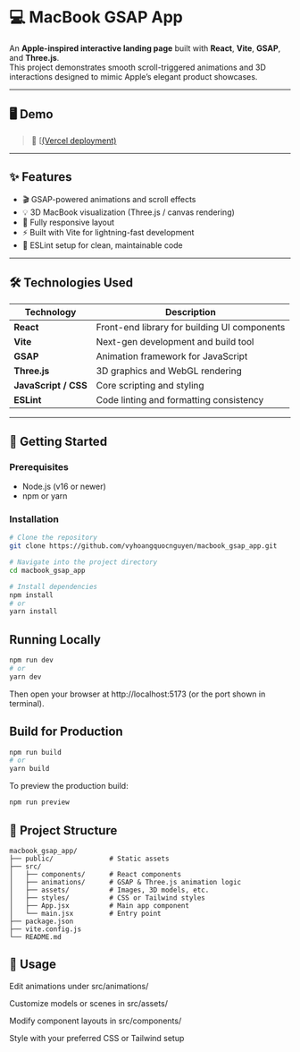 # 💻 MacBook GSAP App

An **Apple-inspired interactive landing page** built with **React**, **Vite**, **GSAP**, and **Three.js**.  
This project demonstrates smooth scroll-triggered animations and 3D interactions designed to mimic Apple’s elegant product showcases.

---

## 🖥️ Demo

> 🧩 [[(Vercel deployment)](https://macbook-gsap-r4wcsosb9-vyhoangquocnguyens-projects.vercel.app/)

---

## ✨ Features

- 🎬 GSAP-powered animations and scroll effects  
- 💡 3D MacBook visualization (Three.js / canvas rendering)  
- 📱 Fully responsive layout  
- ⚡ Built with Vite for lightning-fast development  
- 🧹 ESLint setup for clean, maintainable code  

---

## 🛠️ Technologies Used

| Technology | Description |
|-------------|-------------|
| **React** | Front-end library for building UI components |
| **Vite** | Next-gen development and build tool |
| **GSAP** | Animation framework for JavaScript |
| **Three.js** | 3D graphics and WebGL rendering |
| **JavaScript / CSS** | Core scripting and styling |
| **ESLint** | Code linting and formatting consistency |

---

## 🚀 Getting Started

### Prerequisites

- Node.js (v16 or newer)
- npm or yarn

### Installation

```bash
# Clone the repository
git clone https://github.com/vyhoangquocnguyen/macbook_gsap_app.git

# Navigate into the project directory
cd macbook_gsap_app

# Install dependencies
npm install
# or
yarn install
```

## Running Locally
```bash
npm run dev
# or
yarn dev
```
Then open your browser at http://localhost:5173
 (or the port shown in terminal).
 
 ## Build for Production

```bash
npm run build
# or
yarn build
```

To preview the production build:

```bash
npm run preview
```

## 📁 Project Structure

```
macbook_gsap_app/
├── public/              # Static assets
├── src/
│   ├── components/      # React components
│   ├── animations/      # GSAP & Three.js animation logic
│   ├── assets/          # Images, 3D models, etc.
│   ├── styles/          # CSS or Tailwind styles
│   ├── App.jsx          # Main app component
│   └── main.jsx         # Entry point
├── package.json
├── vite.config.js
└── README.md
```

## 🧩 Usage

Edit animations under src/animations/

Customize models or scenes in src/assets/

Modify component layouts in src/components/

Style with your preferred CSS or Tailwind setup

 
